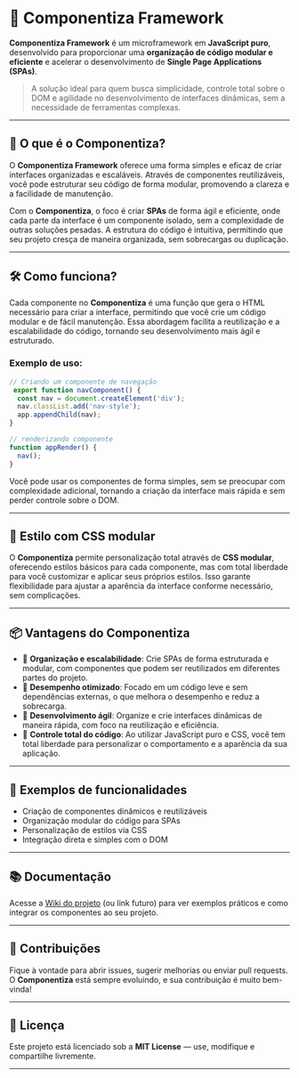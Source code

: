 

# 🌟 Componentiza Framework

**Componentiza Framework** é um microframework em **JavaScript puro**, desenvolvido para proporcionar uma **organização de código modular e eficiente** e acelerar o desenvolvimento de **Single Page Applications (SPAs)**.

> A solução ideal para quem busca simplicidade, controle total sobre o DOM e agilidade no desenvolvimento de interfaces dinâmicas, sem a necessidade de ferramentas complexas.

---

## 🚀 O que é o Componentiza?

O **Componentiza Framework** oferece uma forma simples e eficaz de criar interfaces organizadas e escaláveis. Através de componentes reutilizáveis, você pode estruturar seu código de forma modular, promovendo a clareza e a facilidade de manutenção.

Com o **Componentiza**, o foco é criar **SPAs** de forma ágil e eficiente, onde cada parte da interface é um componente isolado, sem a complexidade de outras soluções pesadas. A estrutura do código é intuitiva, permitindo que seu projeto cresça de maneira organizada, sem sobrecargas ou duplicação.

---

## 🛠️ Como funciona?

Cada componente no **Componentiza** é uma função que gera o HTML necessário para criar a interface, permitindo que você crie um código modular e de fácil manutenção. Essa abordagem facilita a reutilização e a escalabilidade do código, tornando seu desenvolvimento mais ágil e estruturado.

### Exemplo de uso:

```javascript
// Criando um componente de navegação
 export function navComponent() {
  const nav = document.createElement('div');
  nav.classList.add('nav-style');
  app.appendChild(nav);
}

// renderizando componente
function appRender() {
  nav();
}

```

Você pode usar os componentes de forma simples, sem se preocupar com complexidade adicional, tornando a criação da interface mais rápida e sem perder controle sobre o DOM.

---

## 🎨 Estilo com CSS modular

O **Componentiza** permite personalização total através de **CSS modular**, oferecendo estilos básicos para cada componente, mas com total liberdade para você customizar e aplicar seus próprios estilos. Isso garante flexibilidade para ajustar a aparência da interface conforme necessário, sem complicações.

---

## 📦 Vantagens do Componentiza

- 🔹 **Organização e escalabilidade**: Crie SPAs de forma estruturada e modular, com componentes que podem ser reutilizados em diferentes partes do projeto.
- 🔹 **Desempenho otimizado**: Focado em um código leve e sem dependências externas, o que melhora o desempenho e reduz a sobrecarga.
- 🔹 **Desenvolvimento ágil**: Organize e crie interfaces dinâmicas de maneira rápida, com foco na reutilização e eficiência.
- 🔹 **Controle total do código**: Ao utilizar JavaScript puro e CSS, você tem total liberdade para personalizar o comportamento e a aparência da sua aplicação.

---

## 🧪 Exemplos de funcionalidades

- Criação de componentes dinâmicos e reutilizáveis
- Organização modular do código para SPAs
- Personalização de estilos via CSS
- Integração direta e simples com o DOM

---

## 📚 Documentação

Acesse a [Wiki do projeto](#) (ou link futuro) para ver exemplos práticos e como integrar os componentes ao seu projeto.

---

## 🤝 Contribuições

Fique à vontade para abrir issues, sugerir melhorias ou enviar pull requests. O **Componentiza** está sempre evoluindo, e sua contribuição é muito bem-vinda!

---

## 📌 Licença

Este projeto está licenciado sob a **MIT License** — use, modifique e compartilhe livremente.

---
